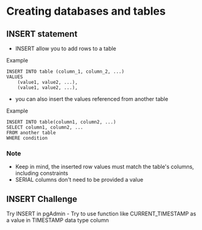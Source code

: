 # Creating databases and tables

## INSERT statement
- INSERT allow you to add rows to a table

Example
```
INSERT INTO table (column_1, column_2, ...)
VALUES
    (value1, value2, ...),
    (value1, value2, ...),
```

- you can also insert the values referenced from another table

Example
```
INSERT INTO table(column1, column2, ...)
SELECT column1, column2, ...
FROM another table
WHERE condition
```

### Note
- Keep in mind, the inserted row values must match the table's columns, including constraints
- SERIAL columns don't need to be provided a value

## INSERT Challenge
Try INSERT in pgAdmin 
    - Try to use function like CURRENT_TIMESTAMP as a value in TIMESTAMP data type column